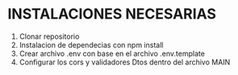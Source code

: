 # INSTALACIONES NECESARIAS

1. Clonar repositorio
2. Instalacion de dependecias con npm install
3. Crear archivo .env con base en el archivo .env.template
4. Configurar los cors y validadores Dtos dentro del archivo MAIN
